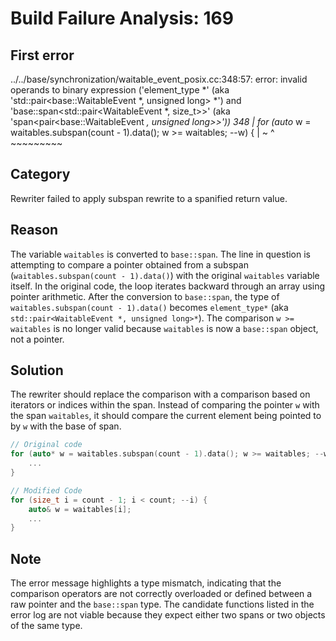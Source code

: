 # Build Failure Analysis: 169

## First error

../../base/synchronization/waitable_event_posix.cc:348:57: error: invalid operands to binary expression ('element_type *' (aka 'std::pair<base::WaitableEvent *, unsigned long> *') and 'base::span<std::pair<WaitableEvent *, size_t>>' (aka 'span<pair<base::WaitableEvent *, unsigned long>>'))
  348 |   for (auto* w = waitables.subspan(count - 1).data(); w >= waitables; --w) {
      |                                                       ~ ^  ~~~~~~~~~

## Category
Rewriter failed to apply subspan rewrite to a spanified return value.

## Reason
The variable `waitables` is converted to `base::span`. The line in question is attempting to compare a pointer obtained from a subspan (`waitables.subspan(count - 1).data()`) with the original `waitables` variable itself. In the original code, the loop iterates backward through an array using pointer arithmetic. After the conversion to `base::span`, the type of `waitables.subspan(count - 1).data()` becomes `element_type*` (aka `std::pair<WaitableEvent *, unsigned long>*`). The comparison `w >= waitables` is no longer valid because `waitables` is now a `base::span` object, not a pointer.

## Solution
The rewriter should replace the comparison with a comparison based on iterators or indices within the span. Instead of comparing the pointer `w` with the span `waitables`, it should compare the current element being pointed to by `w` with the base of span.

```c++
// Original code
for (auto* w = waitables.subspan(count - 1).data(); w >= waitables; --w) {
    ...
}

// Modified Code
for (size_t i = count - 1; i < count; --i) {
    auto& w = waitables[i];
    ...
}
```

## Note
The error message highlights a type mismatch, indicating that the comparison operators are not correctly overloaded or defined between a raw pointer and the `base::span` type. The candidate functions listed in the error log are not viable because they expect either two spans or two objects of the same type.
